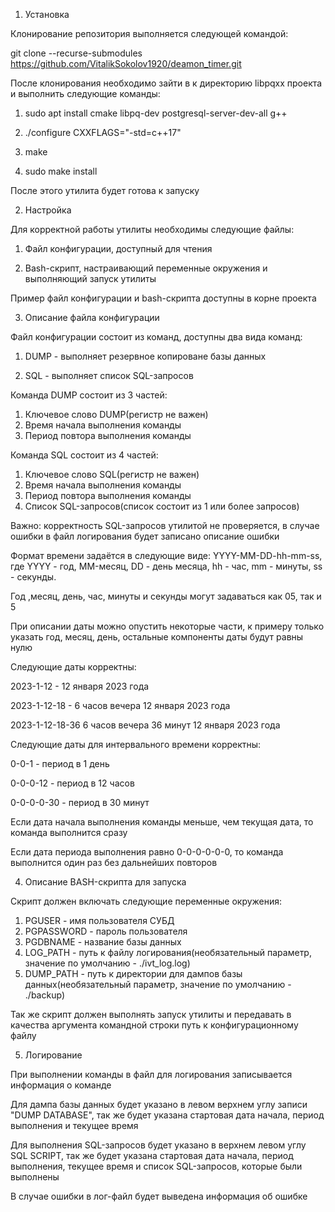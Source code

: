 1. Установка

Клонирование репозитория выполняется
следующей командой:

git clone --recurse-submodules https://github.com/VitalikSokolov1920/deamon_timer.git

После клонирования необходимо зайти в к директорию libpqxx проекта и выполнить следующие команды:

1. sudo apt install cmake libpq-dev postgresql-server-dev-all g++

1. ./configure CXXFLAGS="-std=c++17"

2. make

3. sudo make install

После этого утилита будет готова к запуску

2. Настройка

Для корректной работы утилиты необходимы следующие файлы:

1. Файл конфигурации, доступный для чтения

2. Bash-скрипт, настраивающий переменные окружения и выполняющий запуск утилиты

Пример файл конфигурации и bash-скрипта доступны в корне проекта

3. Описание файла конфигурации

Файл конфигурации состоит из команд, доступны два вида команд:

1. DUMP - выполняет резервное копироване базы данных

2. SQL - выполняет список SQL-запросов

Команда DUMP состоит из 3 частей:

1. Ключевое слово DUMP(регистр не важен)
2. Время начала выполнения команды
3. Период повтора выполнения команды

Команда SQL состоит из 4 частей:

1. Ключевое слово SQL(регистр не важен)
2. Время начала выполнения команды
3. Период повтора выполнения команды
4. Список SQL-запросов(список состоит из 1 или более запросов)

Важно: корректность SQL-запросов утилитой не проверяется, в случае ошибки в файл логирования будет записано описание ошибки

Формат времени задаётся в следующие виде: YYYY-MM-DD-hh-mm-ss,
где YYYY - год, MM-месяц, DD - день месяца,
hh - час, mm - минуты, ss - секунды.

Год ,месяц, день, час, минуты и секунды могут задаваться как 05, так и 5

При описании даты можно опустить некоторые части, к примеру только указать год, месяц, день, остальные компоненты даты будут равны нулю

Следующие даты корректны:

2023-1-12 - 12 января 2023 года

2023-1-12-18 - 6 часов вечера 12 января 2023 года

2023-1-12-18-36 6 часов вечера 36 минут 12 января 2023 года

Следующие даты для интервального времени корректны:

0-0-1 - период в 1 день

0-0-0-12 - период в 12 часов

0-0-0-0-30 - период в 30 минут

Если дата начала выполнения команды меньше, чем текущая дата, то команда выполнится сразу

Если дата периода выполнения равно 0-0-0-0-0-0, то команда выполнится один раз без дальнейших повторов

4. Описание BASH-скрипта для запуска

Скрипт должен включать следующие переменные окружения:

1. PGUSER - имя пользователя СУБД
2. PGPASSWORD - пароль пользователя
3. PGDBNAME - название базы данных
4. LOG_PATH - путь к файлу логирования(необязательный параметр, значение по умолчанию - ./ivt_log.log)
5. DUMP_PATH - путь к директории для дампов базы данных(необязательный параметр, значение по умолчанию - ./backup)

Так же скрипт должен выполнять запуск утилиты и передавать в качества аргумента командной строки путь к конфигурационному файлу

5. Логирование

При выполнении команды в файл для логирования записывается информация о команде

Для дампа базы данных будет указано в левом верхнем углу записи "DUMP DATABASE", 
так же будет указана стартовая дата начала, период выполнения и текущее время

Для выполнения SQL-запросов будет указано в верхнем левом углу SQL SCRIPT, 
так же будет указана стартовая дата начала, период выполнения, текущее время
и список SQL-запросов, которые были выполнены

В случае ошибки в лог-файл будет выведена информация об ошибке